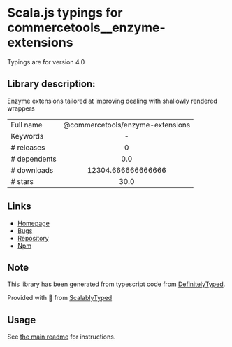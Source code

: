 
# Scala.js typings for commercetools__enzyme-extensions

Typings are for version 4.0

## Library description:
Enzyme extensions tailored at improving dealing with shallowly rendered wrappers

|                    |                 |
| ------------------ | :-------------: |
| Full name          | @commercetools/enzyme-extensions |
| Keywords           | - |
| # releases         | 0 |
| # dependents       | 0.0 |
| # downloads        | 12304.666666666666 |
| # stars            | 30.0 |

## Links
- [Homepage](https://github.com/commercetools/enzyme-extensions#readme)
- [Bugs](https://github.com/commercetools/enzyme-extensions/issues)
- [Repository](https://github.com/commercetools/enzyme-extensions)
- [Npm](https://www.npmjs.com/package/%40commercetools%2Fenzyme-extensions)
    


## Note
This library has been generated from typescript code from [DefinitelyTyped](https://definitelytyped.org).

Provided with :purple_heart: from [ScalablyTyped](https://github.com/oyvindberg/ScalablyTyped)

## Usage
See [the main readme](../../readme.md) for instructions.


